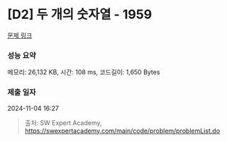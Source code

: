 # [D2] 두 개의 숫자열 - 1959 

[문제 링크](https://swexpertacademy.com/main/code/problem/problemDetail.do?contestProbId=AV5PpoFaAS4DFAUq) 

### 성능 요약

메모리: 26,132 KB, 시간: 108 ms, 코드길이: 1,650 Bytes

### 제출 일자

2024-11-04 16:27



> 출처: SW Expert Academy, https://swexpertacademy.com/main/code/problem/problemList.do